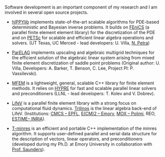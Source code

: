 Software development is an important component of my research and I am involved in several open source projects.

- [hIPPYlib](https://hippylib.github.io) implements state-of-the-art scalable algorithms for PDE-based deterministic
and Bayesian inverse problems. It builds on [FEniCS](https://fenicsproject.org) (a parallel finite element element library) 
for the discretization of the PDE and on [PETSc](https://www.mcs.anl.gov/petsc/) for scalable and efficient linear algebra operations
and solvers. (UT Texas, UC Merced - lead developers: U. Villa, [N. Petra](http://faculty.ucmerced.edu/npetra/index.html))

- [ParELAG](http://github.com/LLNL/parelag) implements upscaling and algebraic multigrid techniques for the efficient
solution of the algebraic linear system arising from mixed finite element discretization of saddle point problems (Original author: U. Villa, Developers: A. Barker, T. Benson, C. Lee, Project PI: P. Vassilevski).

- [MFEM](http://mfem.org/) is a lightweight, general, scalable C++ library for finite element methods.
It relies on [HYPRE](http://acts.nersc.gov/hypre/) for fast and scalable parallel linear solvers and preconditioners
(LLNL - lead developers: T. Kolev and V. Dobrev).
    
- [LifeV](http://lifev.org) is a parallel finite element library with a strong focus on computational fluid dynamics.
[Trilinos](https://trilinos.org/) is the linear algebra back-end of LifeV.
(Institutions: [CMCS – EPFL](http://cmcs.epfl.ch/), [E(CM)2 – Emory](http://www.mathcs.emory.edu/Research/Area/ScientificComputing/),
[MOX – Polimi](https://mox.polimi.it/), REO, [ESTIME– INRIA](http://www.rocq.inria.fr/estime)).

- [T-minres](https://code.google.com/p/tminres/) is an efficient and portable C++ implementation of the minres algorithm.
It supports user-defined parallel and serial data structure for the description of vectors, linear operators, and preconditioners
(developed during my Ph.D. at Emory University in collaboration with [Prof. Saunders](http://web.stanford.edu/group/SOL/software/minres/)).
